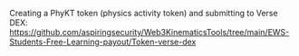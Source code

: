 Creating a PhyKT token (physics activity token) and submitting to Verse DEX: https://github.com/aspiringsecurity/Web3KinematicsTools/tree/main/EWS-Students-Free-Learning-payout/Token-verse-dex
